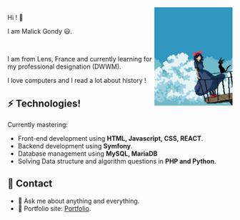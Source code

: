 
<img src="media/sorciere.gif" width="175" height="220" align='right'>

Hi ! 👋

I am Malick Gondy 😃.

&nbsp;

I am from Lens, France and currently learning for my professional designation (DWWM). 

I love computers and I read a lot about history !

## ⚡ Technologies!

Currently mastering:

- Front-end development using **HTML, Javascript, CSS, REACT**.
- Backend development using **Symfony**.
- Database management using **MySQL, MariaDB**
- Solving Data structure and algorithm questions in **PHP and Python**.

## 🔔 Contact

- 💬 Ask me about anything and everything.
- 🎯 Portfolio site: [Portfolio](https://tictacs1.github.io/).

<!---
tictacS1/tictacS1 is a ✨ special ✨ repository because its `README.md` (this file) appears on your GitHub profile.
You can click the Preview link to take a look at your changes.
--->
